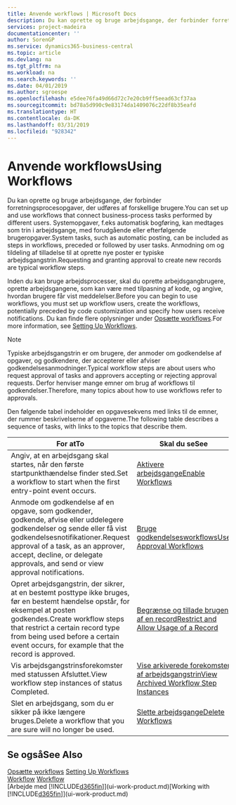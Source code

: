 ```yaml
---
title: Anvende workflows | Microsoft Docs
description: Du kan oprette og bruge arbejdsgange, der forbinder forretningsprocesopgaver, der udføres af forskellige brugere. Systemopgaver, f.eks automatisk bogføring, kan medtages som trin i arbejdsgange, med forudgående eller efterfølgende brugeropgaver. Anmodning om og tildeling af tilladelse til at oprette nye poster er typiske arbejdsgangstrin.
services: project-madeira
documentationcenter: ''
author: SorenGP
ms.service: dynamics365-business-central
ms.topic: article
ms.devlang: na
ms.tgt_pltfrm: na
ms.workload: na
ms.search.keywords: ''
ms.date: 04/01/2019
ms.author: sgroespe
ms.openlocfilehash: e5dee76fa49d66d72c7e20cb9ff5eead63cf37aa
ms.sourcegitcommit: bd78a5d990c9e83174da1409076c22df8b35eafd
ms.translationtype: HT
ms.contentlocale: da-DK
ms.lasthandoff: 03/31/2019
ms.locfileid: "928342"
---
```

# <a name="using-workflows"></a><span data-ttu-id="7c773-105">Anvende workflows</span><span class="sxs-lookup"><span data-stu-id="7c773-105">Using Workflows</span></span>
<span data-ttu-id="7c773-106">Du kan oprette og bruge arbejdsgange, der forbinder forretningsprocesopgaver, der udføres af forskellige brugere.</span><span class="sxs-lookup"><span data-stu-id="7c773-106">You can set up and use workflows that connect business-process tasks performed by different users.</span></span> <span data-ttu-id="7c773-107">Systemopgaver, f.eks automatisk bogføring, kan medtages som trin i arbejdsgange, med forudgående eller efterfølgende brugeropgaver.</span><span class="sxs-lookup"><span data-stu-id="7c773-107">System tasks, such as automatic posting, can be included as steps in workflows, preceded or followed by user tasks.</span></span> <span data-ttu-id="7c773-108">Anmodning om og tildeling af tilladelse til at oprette nye poster er typiske arbejdsgangstrin.</span><span class="sxs-lookup"><span data-stu-id="7c773-108">Requesting and granting approval to create new records are typical workflow steps.</span></span>  

 <span data-ttu-id="7c773-109">Inden du kan bruge arbejdsprocesser, skal du oprette arbejdsgangbrugere, oprette arbejdsgangene, som kan være med tilpasning af kode, og angive, hvordan brugere får vist meddelelser.</span><span class="sxs-lookup"><span data-stu-id="7c773-109">Before you can begin to use workflows, you must set up workflow users, create the workflows, potentially preceded by code customization and specify how users receive notifications.</span></span> <span data-ttu-id="7c773-110">Du kan finde flere oplysninger under [Opsætte workflows](across-set-up-workflows.md).</span><span class="sxs-lookup"><span data-stu-id="7c773-110">For more information, see [Setting Up Workflows](across-set-up-workflows.md).</span></span>  

> [!NOTE]  
>  <span data-ttu-id="7c773-111">Typiske arbejdsgangstrin er om brugere, der anmoder om godkendelse af opgaver, og godkendere, der accepterer eller afviser godkendelsesanmodninger.</span><span class="sxs-lookup"><span data-stu-id="7c773-111">Typical workflow steps are about users who request approval of tasks and approvers accepting or rejecting approval requests.</span></span> <span data-ttu-id="7c773-112">Derfor henviser mange emner om brug af workflows til godkendelser.</span><span class="sxs-lookup"><span data-stu-id="7c773-112">Therefore, many topics about how to use workflows refer to approvals.</span></span>  

 <span data-ttu-id="7c773-113">Den følgende tabel indeholder en opgavesekvens med links til de emner, der rummer beskrivelserne af opgaverne.</span><span class="sxs-lookup"><span data-stu-id="7c773-113">The following table describes a sequence of tasks, with links to the topics that describe them.</span></span>  

|<span data-ttu-id="7c773-114">**For at**</span><span class="sxs-lookup"><span data-stu-id="7c773-114">**To**</span></span>|<span data-ttu-id="7c773-115">**Skal du se**</span><span class="sxs-lookup"><span data-stu-id="7c773-115">**See**</span></span>|  
|------------|-------------|  
|<span data-ttu-id="7c773-116">Angiv, at en arbejdsgang skal startes, når den første startpunkthændelse finder sted.</span><span class="sxs-lookup"><span data-stu-id="7c773-116">Set a workflow to start when the first entry-point event occurs.</span></span>|[<span data-ttu-id="7c773-117">Aktivere arbejdsgange</span><span class="sxs-lookup"><span data-stu-id="7c773-117">Enable Workflows</span></span>](across-how-to-enable-workflows.md)|  
|<span data-ttu-id="7c773-118">Anmode om godkendelse af en opgave, som godkender, godkende, afvise eller uddelegere godkendelser og sende eller få vist godkendelsesnotifikationer.</span><span class="sxs-lookup"><span data-stu-id="7c773-118">Request approval of a task, as an approver, accept, decline, or delegate approvals, and send or view approval notifications.</span></span>|[<span data-ttu-id="7c773-119">Bruge godkendelsesworkflows</span><span class="sxs-lookup"><span data-stu-id="7c773-119">Use Approval Workflows</span></span>](across-how-use-approval-workflows.md)|  
|<span data-ttu-id="7c773-120">Opret arbejdsgangstrin, der sikrer, at en bestemt posttype ikke bruges, før en bestemt hændelse opstår, for eksempel at posten godkendes.</span><span class="sxs-lookup"><span data-stu-id="7c773-120">Create workflow steps that restrict a certain record type from being used before a certain event occurs, for example that the record is approved.</span></span>|[<span data-ttu-id="7c773-121">Begrænse og tillade brugen af en record</span><span class="sxs-lookup"><span data-stu-id="7c773-121">Restrict and Allow Usage of a Record</span></span>](across-how-to-restrict-and-allow-usage-of-a-record.md)|  
|<span data-ttu-id="7c773-122">Vis arbejdsgangstrinsforekomster med statussen Afsluttet.</span><span class="sxs-lookup"><span data-stu-id="7c773-122">View workflow step instances of status Completed.</span></span>|[<span data-ttu-id="7c773-123">Vise arkiverede forekomster af arbejdsgangstrin</span><span class="sxs-lookup"><span data-stu-id="7c773-123">View Archived Workflow Step Instances</span></span>](across-how-to-view-archived-workflow-step-instances.md)|  
|<span data-ttu-id="7c773-124">Slet en arbejdsgang, som du er sikker på ikke længere bruges.</span><span class="sxs-lookup"><span data-stu-id="7c773-124">Delete a workflow that you are sure will no longer be used.</span></span>|[<span data-ttu-id="7c773-125">Slette arbejdsgange</span><span class="sxs-lookup"><span data-stu-id="7c773-125">Delete Workflows</span></span>](across-how-to-delete-workflows.md)|  

## <a name="see-also"></a><span data-ttu-id="7c773-126">Se også</span><span class="sxs-lookup"><span data-stu-id="7c773-126">See Also</span></span>  
<span data-ttu-id="7c773-127">[Opsætte workflows](across-set-up-workflows.md) </span><span class="sxs-lookup"><span data-stu-id="7c773-127">[Setting Up Workflows](across-set-up-workflows.md) </span></span>  
<span data-ttu-id="7c773-128">[Workflow](across-workflow.md) </span><span class="sxs-lookup"><span data-stu-id="7c773-128">[Workflow](across-workflow.md) </span></span>  
<span data-ttu-id="7c773-129">[Arbejde med [!INCLUDE[d365fin](includes/d365fin_md.md)]](ui-work-product.md)</span><span class="sxs-lookup"><span data-stu-id="7c773-129">[Working with [!INCLUDE[d365fin](includes/d365fin_md.md)]](ui-work-product.md)</span></span>
